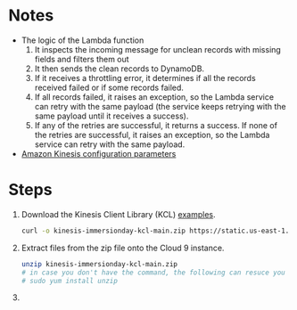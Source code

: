 # Notes
* The logic of the Lambda function
    1. It inspects the incoming message for unclean records with missing fields and filters them out
    2. It then sends the clean records to DynamoDB.
    3. If it receives a throttling error, it determines if all the records received failed or if some records failed.
    4. If all records failed, it raises an exception, so the Lambda service can retry with the same payload (the service keeps retrying with the same payload until it receives a success).
    5. If any of the retries are successful, it returns a success. If none of the retries are successful, it raises an exception, so the Lambda service can retry with the same payload.
* [Amazon Kinesis configuration parameters](https://docs.aws.amazon.com/lambda/latest/dg/with-kinesis.html#services-kinesis-params)


# Steps
1. Download the Kinesis Client Library (KCL) [examples](https://static.us-east-1.prod.workshops.aws/public/0fc79666-ba4a-4159-9df9-579e78032115/static/code/kcl/kinesis-immersionday-kcl-main.zip).
    ```bash
    curl -o kinesis-immersionday-kcl-main.zip https://static.us-east-1.prod.workshops.aws/public/0fc79666-ba4a-4159-9df9-579e78032115/static/code/kcl/kinesis-immersionday-kcl-main.zip
    ```
2. Extract files from the zip file onto the Cloud 9 instance.
    ```bash
    unzip kinesis-immersionday-kcl-main.zip
    # in case you don't have the command, the following can resuce you from the situation
    # sudo yum install unzip
    ```
3. 